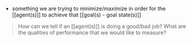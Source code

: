 - something we are trying to minimize/maximize in order for the [[agent(s)]] to achieve that [[goal(s) - goal state(s)]]

> How can we tell if an [[agent(s)]] is doing a good/bad job?
> What are the qualities of performance that we would like to measure?